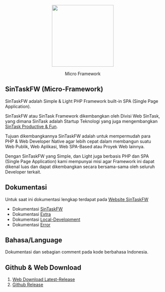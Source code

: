 <p align="center"><img height="200px" src="https://fw.sintask.com/images/logo/sintask_logo_notlogin_.png"/></p>
<p align="center">Micro Framework</p>

## SinTaskFW (Micro-Framework)
SinTaskFW adalah Simple &amp; Light PHP Framework built-in SPA (Single Page Application).

SinTaskFW atau SinTask Framework dikembangkan oleh Divisi Web SinTask, yang dimana SinTask adalah Startup Teknologi yang juga mengembangkan [SinTask Productive & Fun](https://www.sintask.com).

Tujuan dikembangkannya SinTaskFW adalah untuk mempermudah para PHP & Web Developer Native agar lebih cepat dalam membangun suatu Web Publik, Web Aplikasi, Web SPA-Based atau Proyek Web lainnya.

Dengan SinTaskFW yang Simple, dan Light juga berbasis PHP dan SPA (Single Page Application) kami mempunyai misi agar Framework ini dapat dikenal luas dan dapat dikembangkan secara bersama-sama oleh seluruh Developer terkait.

## Dokumentasi
Untuk saat ini dokumentasi lengkap terdapat pada [Website SinTaskFW](https://fw.sintask.com) 
- Dokumentasi [SinTaskFW](https://fw.sintask.com/docs)
- Dokumentasi [Extra](https://fw.sintask.com/docs/extra)
- Dokumentasi [Local-Development](https://fw.sintask.com/docs/local-dev)
- Dokumentasi [Error](https://fw.sintask.com/docs/error)

## Bahasa/Language
Dokumentasi dan sebagian comment pada kode berbahasa Indonesia.

## Github & Web Download
1. [Web Download Latest-Release](https://fw.sintask.com/direct/dl/latest)
2. [Github Release](https://github.com/sintask/SinTaskFW/releases)
